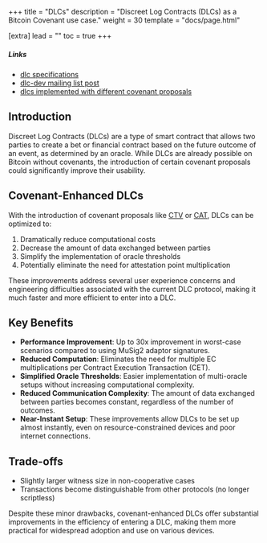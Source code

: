 +++
title = "DLCs"
description = "Discreet Log Contracts (DLCs) as a Bitcoin Covenant use case."
weight = 30
template = "docs/page.html"

[extra]
lead = ""
toc = true
+++

##### Links

- [dlc specifications](https://github.com/discreetlogcontracts/dlcspecs/)
- [dlc-dev mailing list post](https://lists.linuxfoundation.org/pipermail/bitcoin-dev/2022-January/019808.html)
- [dlcs implemented with different covenant proposals](https://github.com/bennyhodl/dlcat)

## Introduction

Discreet Log Contracts (DLCs) are a type of smart contract that allows two parties to create a bet or financial contract based on the future outcome of an event, as determined by an oracle. While DLCs are already possible on Bitcoin without covenants, the introduction of certain covenant proposals could significantly improve their usability.

## Covenant-Enhanced DLCs

With the introduction of covenant proposals like [CTV](/proposals/ctv) or [CAT](/extra/CAT), DLCs can be optimized to:
1. Dramatically reduce computational costs
2. Decrease the amount of data exchanged between parties
3. Simplify the implementation of oracle thresholds
4. Potentially eliminate the need for attestation point multiplication

These improvements address several user experience concerns and engineering difficulties associated with the current DLC protocol, making it much faster and more efficient to enter into a DLC.

## Key Benefits
- **Performance Improvement**: Up to 30x improvement in worst-case scenarios compared to using MuSig2 adaptor signatures.
- **Reduced Computation**: Eliminates the need for multiple EC multiplications per Contract Execution Transaction (CET).
- **Simplified Oracle Thresholds**: Easier implementation of multi-oracle setups without increasing computational complexity.
- **Reduced Communication Complexity**: The amount of data exchanged between parties becomes constant, regardless of the number of outcomes.
- **Near-Instant Setup**: These improvements allow DLCs to be set up almost instantly, even on resource-constrained devices and poor internet connections.

## Trade-offs

- Slightly larger witness size in non-cooperative cases
- Transactions become distinguishable from other protocols (no longer scriptless)

Despite these minor drawbacks, covenant-enhanced DLCs offer substantial improvements in the efficiency of entering a DLC, making them more practical for widespread adoption and use on various devices.
